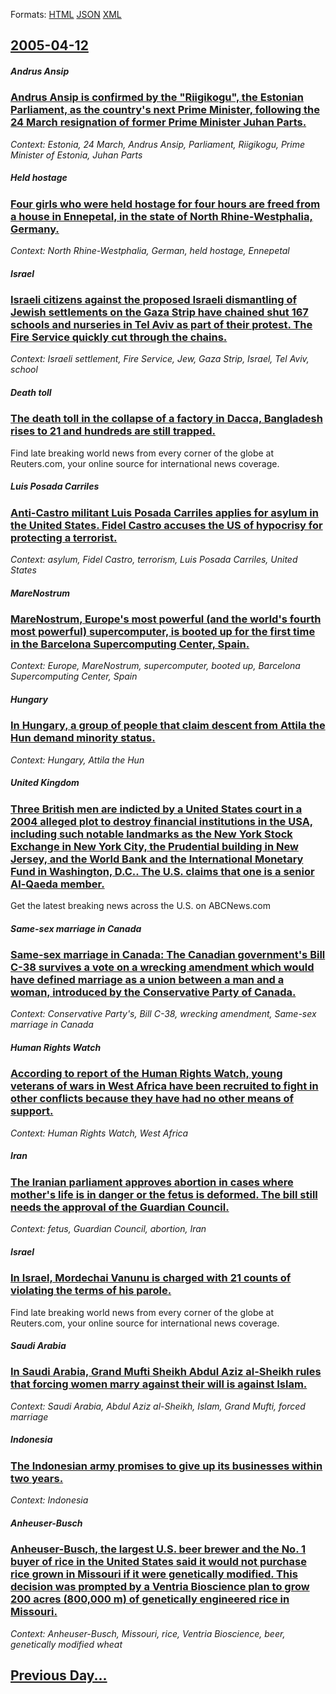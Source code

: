 
Formats: [HTML](2005/04/12/index.html)  [JSON](2005/04/12/index.json)  [XML](2005/04/12/index.xml)  

## [2005-04-12](/news/2005/04/12/index.md)

##### Andrus Ansip
### [ Andrus Ansip is confirmed by the "Riigikogu", the Estonian Parliament, as the country's next Prime Minister, following the 24 March resignation of former Prime Minister Juhan Parts. ](/news/2005/04/12/andrus-ansip-is-confirmed-by-the-riigikogu-the-estonian-parliament-as-the-country-s-next-prime-minister-following-the-24-march-resigna.md)
_Context: Estonia, 24 March, Andrus Ansip, Parliament, Riigikogu, Prime Minister of Estonia, Juhan Parts_

##### Held hostage
### [ Four girls who were held hostage for four hours are freed from a house in Ennepetal, in the state of North Rhine-Westphalia, Germany. ](/news/2005/04/12/four-girls-who-were-held-hostage-for-four-hours-are-freed-from-a-house-in-ennepetal-in-the-state-of-north-rhine-westphalia-germany.md)
_Context: North Rhine-Westphalia, German, held hostage, Ennepetal_

##### Israel
### [ Israeli citizens against the proposed Israeli dismantling of Jewish settlements on the Gaza Strip have chained shut 167 schools and nurseries in Tel Aviv as part of their protest. The Fire Service quickly cut through the chains. ](/news/2005/04/12/israeli-citizens-against-the-proposed-israeli-dismantling-of-jewish-settlements-on-the-gaza-strip-have-chained-shut-167-schools-and-nurseri.md)
_Context: Israeli settlement, Fire Service, Jew, Gaza Strip, Israel, Tel Aviv, school_

##### Death toll
### [ The death toll in the collapse of a factory in Dacca, Bangladesh rises to 21 and hundreds are still trapped. ](/news/2005/04/12/the-death-toll-in-the-collapse-of-a-factory-in-dacca-bangladesh-rises-to-21-and-hundreds-are-still-trapped.md)
Find late breaking world news from every corner of the globe at Reuters.com, your online source for international news coverage.

##### Luis Posada Carriles
### [ Anti-Castro militant Luis Posada Carriles applies for asylum in the United States. Fidel Castro accuses the US of hypocrisy for protecting a terrorist. ](/news/2005/04/12/anti-castro-militant-luis-posada-carriles-applies-for-asylum-in-the-united-states-fidel-castro-accuses-the-us-of-hypocrisy-for-protecting.md)
_Context: asylum, Fidel Castro, terrorism, Luis Posada Carriles, United States_

##### MareNostrum
### [ MareNostrum, Europe's most powerful (and the world's fourth most powerful) supercomputer, is booted up for the first time in the Barcelona Supercomputing Center, Spain. ](/news/2005/04/12/marenostrum-europe-s-most-powerful-and-the-world-s-fourth-most-powerful-supercomputer-is-booted-up-for-the-first-time-in-the-barcelona.md)
_Context: Europe, MareNostrum, supercomputer, booted up, Barcelona Supercomputing Center, Spain_

##### Hungary
### [ In Hungary, a group of people that claim descent from Attila the Hun demand minority status. ](/news/2005/04/12/in-hungary-a-group-of-people-that-claim-descent-from-attila-the-hun-demand-minority-status.md)
_Context: Hungary, Attila the Hun_

##### United Kingdom
### [ Three British men are indicted by a United States court in a 2004 alleged plot to destroy financial institutions in the USA, including such notable landmarks as the New York Stock Exchange in New York City, the Prudential building in New Jersey, and the World Bank and the International Monetary Fund in Washington, D.C.. The U.S. claims that one is a senior Al-Qaeda member. ](/news/2005/04/12/three-british-men-are-indicted-by-a-united-states-court-in-a-2004-alleged-plot-to-destroy-financial-institutions-in-the-usa-including-such.md)
Get the latest breaking news across the U.S. on ABCNews.com

##### Same-sex marriage in Canada
### [ Same-sex marriage in Canada: The Canadian government's Bill C-38 survives a vote on a wrecking amendment which would have defined marriage as a union between a man and a woman, introduced by the Conservative Party of Canada. ](/news/2005/04/12/same-sex-marriage-in-canada-the-canadian-government-s-bill-c-38-survives-a-vote-on-a-wrecking-amendment-which-would-have-defined-marriage.md)
_Context: Conservative Party's, Bill C-38, wrecking amendment, Same-sex marriage in Canada_

##### Human Rights Watch
### [ According to report of the Human Rights Watch, young veterans of wars in West Africa have been recruited to fight in other conflicts because they have had no other means of support. ](/news/2005/04/12/according-to-report-of-the-human-rights-watch-young-veterans-of-wars-in-west-africa-have-been-recruited-to-fight-in-other-conflicts-becaus.md)
_Context: Human Rights Watch, West Africa_

##### Iran
### [ The Iranian parliament approves abortion in cases where mother's life is in danger or the fetus is deformed. The bill still needs the approval of the Guardian Council. ](/news/2005/04/12/the-iranian-parliament-approves-abortion-in-cases-where-mother-s-life-is-in-danger-or-the-fetus-is-deformed-the-bill-still-needs-the-appro.md)
_Context: fetus, Guardian Council, abortion, Iran_

##### Israel
### [ In Israel, Mordechai Vanunu is charged with 21 counts of violating the terms of his parole. ](/news/2005/04/12/in-israel-mordechai-vanunu-is-charged-with-21-counts-of-violating-the-terms-of-his-parole.md)
Find late breaking world news from every corner of the globe at Reuters.com, your online source for international news coverage.

##### Saudi Arabia
### [ In Saudi Arabia, Grand Mufti Sheikh Abdul Aziz al-Sheikh rules that forcing women marry against their will is against Islam. ](/news/2005/04/12/in-saudi-arabia-grand-mufti-sheikh-abdul-aziz-al-sheikh-rules-that-forcing-women-marry-against-their-will-is-against-islam.md)
_Context: Saudi Arabia, Abdul Aziz al-Sheikh, Islam, Grand Mufti, forced marriage_

##### Indonesia
### [ The Indonesian army promises to give up its businesses within two years. ](/news/2005/04/12/the-indonesian-army-promises-to-give-up-its-businesses-within-two-years.md)
_Context: Indonesia_

##### Anheuser-Busch
### [ Anheuser-Busch, the largest U.S. beer brewer and the No. 1 buyer of rice in the United States said it would not purchase rice grown in Missouri if it were genetically modified. This decision was prompted by a Ventria Bioscience plan to grow 200 acres (800,000 m) of genetically engineered rice in Missouri. ](/news/2005/04/12/anheuser-busch-the-largest-u-s-beer-brewer-and-the-no-1-buyer-of-rice-in-the-united-states-said-it-would-not-purchase-rice-grown-in-miss.md)
_Context: Anheuser-Busch, Missouri, rice, Ventria Bioscience, beer, genetically modified wheat_

## [Previous Day...](/news/2005/04/11/index.md)

